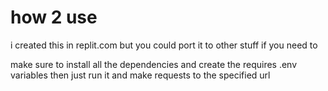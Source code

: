 # how 2 use

i created this in replit.com but you could port it to other stuff if you need to

make sure to install all the dependencies and create the requires .env variables then just run it and make requests to the specified url
